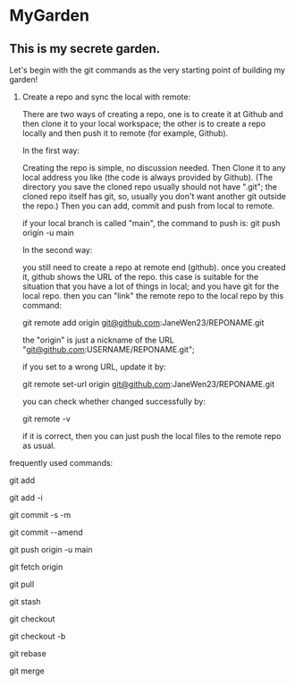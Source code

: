 # MyGarden

## This is my secrete garden. 

Let's begin with the git commands as the very starting point of building my garden!

1. Create a repo and sync the local with remote:

    There are two ways of creating a repo, one is to create it at Github and then clone it to your local workspace; the other is to create a repo locally and then push it to remote (for example, Github).

    In the first way:

    Creating the repo is simple, no discussion needed. Then Clone it to any local address you like (the code is always provided by Github). 
(The directory you save the cloned repo usually should not have ".git"; the cloned repo itself has git, so, usually you don't want another git outside the repo.)
    Then you can add, commit and push from local to remote.

    if your local branch is called "main", the command to push is:
    git push origin -u main


    In the second way:
    
    you still need to create a repo at remote end (github). once you created it, github shows the URL of the repo.
    this case is suitable for the situation that you have a lot of things in local; and you have git for the local repo.
    then you can "link" the remote repo to the local repo by this command:

    git remote add origin git@github.com:JaneWen23/REPONAME.git

    the "origin" is just a nickname of the URL "git@github.com:USERNAME/REPONAME.git"; 

    if you set to a wrong URL, update it by:

    git remote set-url origin git@github.com:JaneWen23/REPONAME.git

    you can check whether changed successfully by:

    git remote -v

    if it is correct, then you can just push the local files to the remote repo as usual.

 

frequently used commands:

git add

git add -i

git commit -s -m

git commit --amend

git push origin -u main

git fetch origin

git pull

git stash

git checkout <filename>

git checkout -b

git rebase

git merge


 
